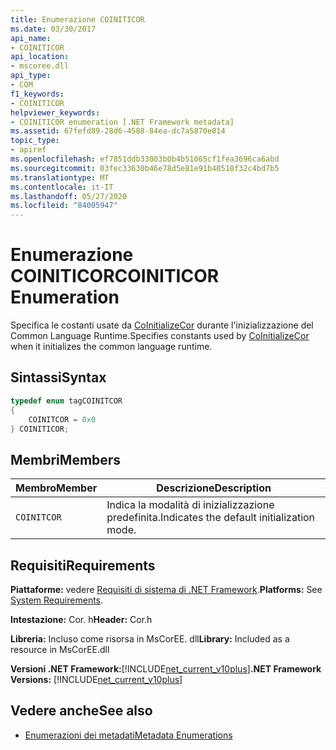 ```yaml
---
title: Enumerazione COINITICOR
ms.date: 03/30/2017
api_name:
- COINITICOR
api_location:
- mscoree.dll
api_type:
- COM
f1_keywords:
- COINITICOR
helpviewer_keywords:
- COINITICOR enumeration [.NET Framework metadata]
ms.assetid: 67fefd89-28d6-4588-84ea-dc7a5870e014
topic_type:
- apiref
ms.openlocfilehash: ef7851ddb33003b0b4b51065cf1fea3696ca6abd
ms.sourcegitcommit: 03fec33630b46e78d5e81e91b40518f32c4bd7b5
ms.translationtype: MT
ms.contentlocale: it-IT
ms.lasthandoff: 05/27/2020
ms.locfileid: "84005947"
---
```

# <a name="coiniticor-enumeration"></a><span data-ttu-id="5e448-102">Enumerazione COINITICOR</span><span class="sxs-lookup"><span data-stu-id="5e448-102">COINITICOR Enumeration</span></span>
<span data-ttu-id="5e448-103">Specifica le costanti usate da [CoInitializeCor](../hosting/coinitializecor-function.md) durante l'inizializzazione del Common Language Runtime.</span><span class="sxs-lookup"><span data-stu-id="5e448-103">Specifies constants used by [CoInitializeCor](../hosting/coinitializecor-function.md) when it initializes the common language runtime.</span></span>  
  
## <a name="syntax"></a><span data-ttu-id="5e448-104">Sintassi</span><span class="sxs-lookup"><span data-stu-id="5e448-104">Syntax</span></span>  
  
```cpp  
typedef enum tagCOINITCOR  
{  
    COINITCOR = 0x0  
} COINITICOR;  
```  
  
## <a name="members"></a><span data-ttu-id="5e448-105">Membri</span><span class="sxs-lookup"><span data-stu-id="5e448-105">Members</span></span>  
  
|<span data-ttu-id="5e448-106">Membro</span><span class="sxs-lookup"><span data-stu-id="5e448-106">Member</span></span>|<span data-ttu-id="5e448-107">Descrizione</span><span class="sxs-lookup"><span data-stu-id="5e448-107">Description</span></span>|  
|------------|-----------------|  
|`COINITCOR`|<span data-ttu-id="5e448-108">Indica la modalità di inizializzazione predefinita.</span><span class="sxs-lookup"><span data-stu-id="5e448-108">Indicates the default initialization mode.</span></span>|  
  
## <a name="requirements"></a><span data-ttu-id="5e448-109">Requisiti</span><span class="sxs-lookup"><span data-stu-id="5e448-109">Requirements</span></span>  
 <span data-ttu-id="5e448-110">**Piattaforme:** vedere [Requisiti di sistema di .NET Framework](../../get-started/system-requirements.md).</span><span class="sxs-lookup"><span data-stu-id="5e448-110">**Platforms:** See [System Requirements](../../get-started/system-requirements.md).</span></span>  
  
 <span data-ttu-id="5e448-111">**Intestazione:** Cor. h</span><span class="sxs-lookup"><span data-stu-id="5e448-111">**Header:** Cor.h</span></span>  
  
 <span data-ttu-id="5e448-112">**Libreria:** Incluso come risorsa in MsCorEE. dll</span><span class="sxs-lookup"><span data-stu-id="5e448-112">**Library:** Included as a resource in MsCorEE.dll</span></span>  
  
 <span data-ttu-id="5e448-113">**Versioni .NET Framework:**[!INCLUDE[net_current_v10plus](../../../../includes/net-current-v10plus-md.md)]</span><span class="sxs-lookup"><span data-stu-id="5e448-113">**.NET Framework Versions:** [!INCLUDE[net_current_v10plus](../../../../includes/net-current-v10plus-md.md)]</span></span>  
  
## <a name="see-also"></a><span data-ttu-id="5e448-114">Vedere anche</span><span class="sxs-lookup"><span data-stu-id="5e448-114">See also</span></span>

- [<span data-ttu-id="5e448-115">Enumerazioni dei metadati</span><span class="sxs-lookup"><span data-stu-id="5e448-115">Metadata Enumerations</span></span>](metadata-enumerations.md)
